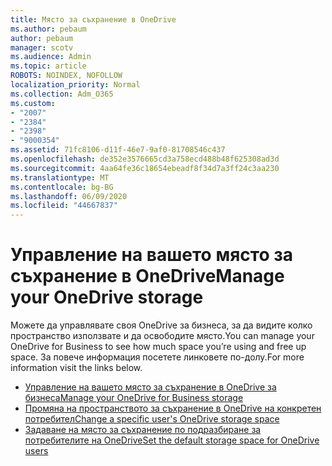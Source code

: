 ```yaml
---
title: Място за съхранение в OneDrive
ms.author: pebaum
author: pebaum
manager: scotv
ms.audience: Admin
ms.topic: article
ROBOTS: NOINDEX, NOFOLLOW
localization_priority: Normal
ms.collection: Adm_O365
ms.custom:
- "2007"
- "2384"
- "2398"
- "9000354"
ms.assetid: 71fc8106-d11f-46e7-9af0-81708546c437
ms.openlocfilehash: de352e3576665cd3a758ecd488b48f625308ad3d
ms.sourcegitcommit: 4aa64fe36c18654ebeadf8f34d7a3ff24c3aa230
ms.translationtype: MT
ms.contentlocale: bg-BG
ms.lasthandoff: 06/09/2020
ms.locfileid: "44667837"
---
```

# <a name="manage-your-onedrive-storage"></a><span data-ttu-id="52aaf-102">Управление на вашето място за съхранение в OneDrive</span><span class="sxs-lookup"><span data-stu-id="52aaf-102">Manage your OneDrive storage</span></span>

<span data-ttu-id="52aaf-103">Можете да управлявате своя OneDrive за бизнеса, за да видите колко пространство използвате и да освободите място.</span><span class="sxs-lookup"><span data-stu-id="52aaf-103">You can manage your OneDrive for Business to see how much space you’re using and free up space.</span></span>  <span data-ttu-id="52aaf-104">За повече информация посетете линковете по-долу.</span><span class="sxs-lookup"><span data-stu-id="52aaf-104">For more information visit the links below.</span></span>

- [<span data-ttu-id="52aaf-105">Управление на вашето място за съхранение в OneDrive за бизнеса</span><span class="sxs-lookup"><span data-stu-id="52aaf-105">Manage your OneDrive for Business storage</span></span>](https://support.microsoft.com/office/31519161-059c-4764-b6f8-f5cd29f7fe68)
- [<span data-ttu-id="52aaf-106">Промяна на пространството за съхранение в OneDrive на конкретен потребител</span><span class="sxs-lookup"><span data-stu-id="52aaf-106">Change a specific user's OneDrive storage space</span></span>](https://docs.microsoft.com/onedrive/change-user-storage)
- [<span data-ttu-id="52aaf-107">Задаване на място за съхранение по подразбиране за потребителите на OneDrive</span><span class="sxs-lookup"><span data-stu-id="52aaf-107">Set the default storage space for OneDrive users</span></span>](https://docs.microsoft.com/onedrive/set-default-storage-space)
